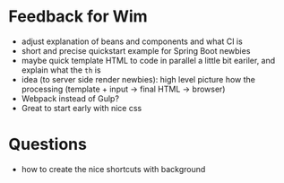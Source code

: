 # Feedback for Wim

- adjust explanation of beans and components and what CI is
- short and precise quickstart example for Spring Boot newbies
- maybe quick template HTML to code in parallel a little bit eariler, and explain what the `th` is
- idea (to server side render newbies): high level picture how the processing  (template + input -> final HTML -> browser)
- Webpack instead of Gulp?
- Great to start early with nice css



# Questions

- how to create the nice shortcuts with background
